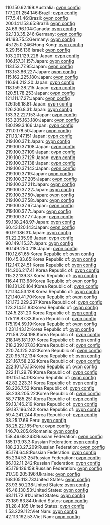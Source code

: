 110.150.62.169:Australia: [ovpn config](vpn/110_150_62_169.ovpn)  
177.201.254.146:Brazil: [ovpn config](vpn/177_201_254_146.ovpn)  
177.5.41.46:Brazil: [ovpn config](vpn/177_5_41_46.ovpn)  
200.141.153.65:Brazil: [ovpn config](vpn/200_141_153_65.ovpn)  
24.69.96.104:Canada: [ovpn config](vpn/24_69_96_104.ovpn)  
62.133.35.246:Germany: [ovpn config](vpn/62_133_35_246.ovpn)  
91.193.75.5:Germany: [ovpn config](vpn/91_193_75_5.ovpn)  
45.125.0.246:Hong Kong: [ovpn config](vpn/45_125_0_246.ovpn)  
5.29.156.136:Israel: [ovpn config](vpn/5_29_156_136.ovpn)  
103.201.129.226:Japan: [ovpn config](vpn/103_201_129_226.ovpn)  
106.157.31.157:Japan: [ovpn config](vpn/106_157_31_157.ovpn)  
113.153.77.95:Japan: [ovpn config](vpn/113_153_77_95.ovpn)  
113.153.86.227:Japan: [ovpn config](vpn/113_153_86_227.ovpn)  
115.162.225.180:Japan: [ovpn config](vpn/115_162_225_180.ovpn)  
116.94.212.20:Japan: [ovpn config](vpn/116_94_212_20.ovpn)  
118.159.28.215:Japan: [ovpn config](vpn/118_159_28_215.ovpn)  
120.51.78.253:Japan: [ovpn config](vpn/120_51_78_253.ovpn)  
121.111.17.27:Japan: [ovpn config](vpn/121_111_17_27.ovpn)  
126.159.18.81:Japan: [ovpn config](vpn/126_159_18_81.ovpn)  
126.206.8.31:Japan: [ovpn config](vpn/126_206_8_31.ovpn)  
133.32.227.153:Japan: [ovpn config](vpn/133_32_227_153.ovpn)  
153.205.163.180:Japan: [ovpn config](vpn/153_205_163_180.ovpn)  
180.199.3.166:Japan: [ovpn config](vpn/180_199_3_166.ovpn)  
211.0.178.50:Japan: [ovpn config](vpn/211_0_178_50.ovpn)  
211.13.147.151:Japan: [ovpn config](vpn/211_13_147_151.ovpn)  
219.100.37.1:Japan: [ovpn config](vpn/219_100_37_1.ovpn)  
219.100.37.108:Japan: [ovpn config](vpn/219_100_37_108.ovpn)  
219.100.37.109:Japan: [ovpn config](vpn/219_100_37_109.ovpn)  
219.100.37.125:Japan: [ovpn config](vpn/219_100_37_125.ovpn)  
219.100.37.138:Japan: [ovpn config](vpn/219_100_37_138.ovpn)  
219.100.37.143:Japan: [ovpn config](vpn/219_100_37_143.ovpn)  
219.100.37.19:Japan: [ovpn config](vpn/219_100_37_19.ovpn)  
219.100.37.205:Japan: [ovpn config](vpn/219_100_37_205.ovpn)  
219.100.37.211:Japan: [ovpn config](vpn/219_100_37_211.ovpn)  
219.100.37.22:Japan: [ovpn config](vpn/219_100_37_22.ovpn)  
219.100.37.50:Japan: [ovpn config](vpn/219_100_37_50.ovpn)  
219.100.37.58:Japan: [ovpn config](vpn/219_100_37_58.ovpn)  
219.100.37.67:Japan: [ovpn config](vpn/219_100_37_67.ovpn)  
219.100.37.7:Japan: [ovpn config](vpn/219_100_37_7.ovpn)  
219.100.37.77:Japan: [ovpn config](vpn/219_100_37_77.ovpn)  
59.138.248.97:Japan: [ovpn config](vpn/59_138_248_97.ovpn)  
60.43.120.143:Japan: [ovpn config](vpn/60_43_120_143.ovpn)  
60.91.186.31:Japan: [ovpn config](vpn/60_91_186_31.ovpn)  
61.22.235.96:Japan: [ovpn config](vpn/61_22_235_96.ovpn)  
90.149.115.37:Japan: [ovpn config](vpn/90_149_115_37.ovpn)  
90.149.250.218:Japan: [ovpn config](vpn/90_149_250_218.ovpn)  
110.12.61.65:Korea Republic of: [ovpn config](vpn/110_12_61_65.ovpn)  
110.45.83.65:Korea Republic of: [ovpn config](vpn/110_45_83_65.ovpn)  
112.147.24.51:Korea Republic of: [ovpn config](vpn/112_147_24_51.ovpn)  
114.206.217.41:Korea Republic of: [ovpn config](vpn/114_206_217_41.ovpn)  
115.22.139.37:Korea Republic of: [ovpn config](vpn/115_22_139_37.ovpn)  
116.44.113.68:Korea Republic of: [ovpn config](vpn/116_44_113_68.ovpn)  
118.131.20.164:Korea Republic of: [ovpn config](vpn/118_131_20_164.ovpn)  
121.134.53.128:Korea Republic of: [ovpn config](vpn/121_134_53_128.ovpn)  
121.140.41.70:Korea Republic of: [ovpn config](vpn/121_140_41_70.ovpn)  
121.173.229.237:Korea Republic of: [ovpn config](vpn/121_173_229_237.ovpn)  
123.214.51.83:Korea Republic of: [ovpn config](vpn/123_214_51_83.ovpn)  
124.5.231.20:Korea Republic of: [ovpn config](vpn/124_5_231_20.ovpn)  
175.118.87.33:Korea Republic of: [ovpn config](vpn/175_118_87_33.ovpn)  
175.194.59.19:Korea Republic of: [ovpn config](vpn/175_194_59_19.ovpn)  
1.231.143.12:Korea Republic of: [ovpn config](vpn/1_231_143_12.ovpn)  
211.59.234.198:Korea Republic of: [ovpn config](vpn/211_59_234_198.ovpn)  
218.145.181.197:Korea Republic of: [ovpn config](vpn/218_145_181_197.ovpn)  
218.239.107.83:Korea Republic of: [ovpn config](vpn/218_239_107_83.ovpn)  
220.74.125.242:Korea Republic of: [ovpn config](vpn/220_74_125_242.ovpn)  
220.95.112.134:Korea Republic of: [ovpn config](vpn/220_95_112_134.ovpn)  
221.167.58.232:Korea Republic of: [ovpn config](vpn/221_167_58_232.ovpn)  
222.101.75.15:Korea Republic of: [ovpn config](vpn/222_101_75_15.ovpn)  
222.111.29.78:Korea Republic of: [ovpn config](vpn/222_111_29_78.ovpn)  
39.115.154.19:Korea Republic of: [ovpn config](vpn/39_115_154_19.ovpn)  
42.82.223.31:Korea Republic of: [ovpn config](vpn/42_82_223_31.ovpn)  
58.226.7.52:Korea Republic of: [ovpn config](vpn/58_226_7_52.ovpn)  
58.238.205.22:Korea Republic of: [ovpn config](vpn/58_238_205_22.ovpn)  
58.77.185.251:Korea Republic of: [ovpn config](vpn/58_77_185_251.ovpn)  
59.13.146.219:Korea Republic of: [ovpn config](vpn/59_13_146_219.ovpn)  
59.187.196.242:Korea Republic of: [ovpn config](vpn/59_187_196_242.ovpn)  
59.4.241.244:Korea Republic of: [ovpn config](vpn/59_4_241_244.ovpn)  
38.25.17.69:Peru: [ovpn config](vpn/38_25_17_69.ovpn)  
38.25.22.185:Peru: [ovpn config](vpn/38_25_22_185.ovpn)  
146.70.205.6:Romania: [ovpn config](vpn/146_70_205_6.ovpn)  
158.46.68.243:Russian Federation: [ovpn config](vpn/158_46_68_243.ovpn)  
185.173.93.3:Russian Federation: [ovpn config](vpn/185_173_93_3.ovpn)  
188.233.27.209:Russian Federation: [ovpn config](vpn/188_233_27_209.ovpn)  
85.174.64.8:Russian Federation: [ovpn config](vpn/85_174_64_8.ovpn)  
85.234.53.25:Russian Federation: [ovpn config](vpn/85_234_53_25.ovpn)  
86.102.11.242:Russian Federation: [ovpn config](vpn/86_102_11_242.ovpn)  
95.179.126.159:Russian Federation: [ovpn config](vpn/95_179_126_159.ovpn)  
217.30.205.196:Ukraine: [ovpn config](vpn/217_30_205_196.ovpn)  
168.105.113.73:United States: [ovpn config](vpn/168_105_113_73.ovpn)  
23.93.50.238:United States: [ovpn config](vpn/23_93_50_238.ovpn)  
45.48.130.53:United States: [ovpn config](vpn/45_48_130_53.ovpn)  
68.111.72.81:United States: [ovpn config](vpn/68_111_72_81.ovpn)  
73.189.63.84:United States: [ovpn config](vpn/73_189_63_84.ovpn)  
81.28.4.185:United States: [ovpn config](vpn/81_28_4_185.ovpn)  
1.53.229.112:Viet Nam: [ovpn config](vpn/1_53_229_112.ovpn)  
42.113.192.53:Viet Nam: [ovpn config](vpn/42_113_192_53.ovpn)  
